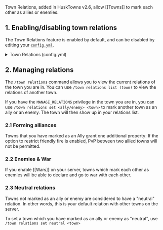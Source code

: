 Town Relations, added in HuskTowns v2.6, allow [[Towns]] to mark each other as allies or enemies.

## 1. Enabling/disabling town relations
The Town Relations feature is enabled by default, and can be disabled by editing your [`config.yml`](config-files).

<details>
<summary>Town Relations (config.yml)</summary>

```yaml
relations:
    # Enable town relations (alliances and enemies). Docs: https://william278.net/docs/husktowns/town-relations/
    enabled: true
```
</details>


## 2. Managing relations
The `/town relations` command allows you to view the current relations of the town you are in. You can use `/town relations list (town)` to view the relations of another town.

If you have the `MANAGE_RELATIONS` privilege in the town you are in, you can use `/town relations set <ally/enemy> <town>` to mark another town as an ally or an enemy. The town will then show up in your relations list.

### 2.1 Forming alliances
Towns that you have marked as an Ally grant one additional property: If the option to restrict friendly fire is enabled, PvP between two allied towns will not be permitted.

### 2.2 Enemies & War
If you enable [[Wars]] on your server, towns which mark each other as enemies will be able to declare and go to war with each other.

### 2.3 Neutral relations
Towns not marked as an ally or enemy are considered to have a "neutral" relation. In other words, this is your default relation with other towns on the server.

To set a town which you have marked as an ally or enemy as "neutral", use `/town relations set neutral <town>`